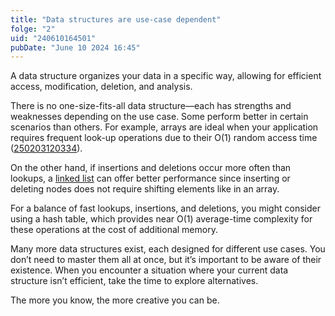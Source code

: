 ```yaml
---
title: "Data structures are use-case dependent"
folge: "2"
uid: "240610164501"
pubDate: "June 10 2024 16:45"
---
```


A data structure organizes your data in a specific way, allowing for efficient access, modification, deletion, and analysis.

There is no one-size-fits-all data structure—each has strengths and weaknesses depending on the use case. Some perform better in certain scenarios than others. For example, arrays are ideal when your application requires frequent look-up operations due to their O(1) random access time ([250203120334](/note/250203120334)). 

On the other hand, if insertions and deletions occur more often than lookups, a [linked list](/note/241026090000) can offer better performance since inserting or deleting nodes does not require shifting elements like in an array.

For a balance of fast lookups, insertions, and deletions, you might consider using a hash table, which provides near O(1) average-time complexity for these operations at the cost of additional memory.

Many more data structures exist, each designed for different use cases. You don’t need to master them all at once, but it’s important to be aware of their existence. When you encounter a situation where your current data structure isn’t efficient, take the time to explore alternatives.

The more you know, the more creative you can be.